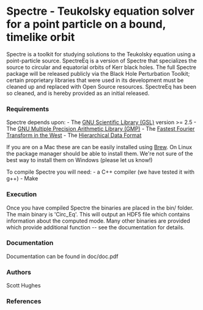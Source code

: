 # Spectre - Teukolsky equation solver for a point particle on a bound, timelike orbit

Spectre is a toolkit for studying solutions to the Teukolsky equation using a point-particle source. SpectreEq is a version of Spectre that specializes the source to circular and equatorial orbits of Kerr black holes. The full Spectre package will be released publicly via the Black Hole Perturbation Toolkit; certain proprietary libraries that were used in its development must be cleaned up and replaced with Open Source resources. SpectreEq has been so cleaned, and is hereby provided as an initial released. 

### Requirements

Spectre depends upon:
	- The [GNU Scientific Library (GSL)][1] version >= 2.5
	- The [GNU Multiple Precision Arithmetic Library (GMP)][2]
	- The [Fastest Fourier Transform in the West][3]
	- The [Hierarchical Data Format][4]
	
If you are on a Mac these are can be easily installed using [Brew][5]. On Linux the package manager should be able to install them. We're not sure of the best way to install them on Windows (please let us know!)
	
To compile Spectre you will need:
	- a C++ compiler (we have tested it with g++)
	- Make
	
### Execution

Once you have compiled Spectre the binaries are placed in the bin/ folder. The main binary is 'Circ_Eq'. This will output an HDF5 file which contains information about the computed mode. Many other binaries are provided which provide additional function -- see the documentation for details.

### Documentation

Documentation can be found in doc/doc.pdf

### Authors

Scott Hughes

### References

[1]: https://www.gnu.org/software/gsl/
[2]: https://gmplib.org/
[3]: http://www.fftw.org/
[4]: https://www.hdfgroup.org/solutions/hdf5/
[5]: https://brew.sh/